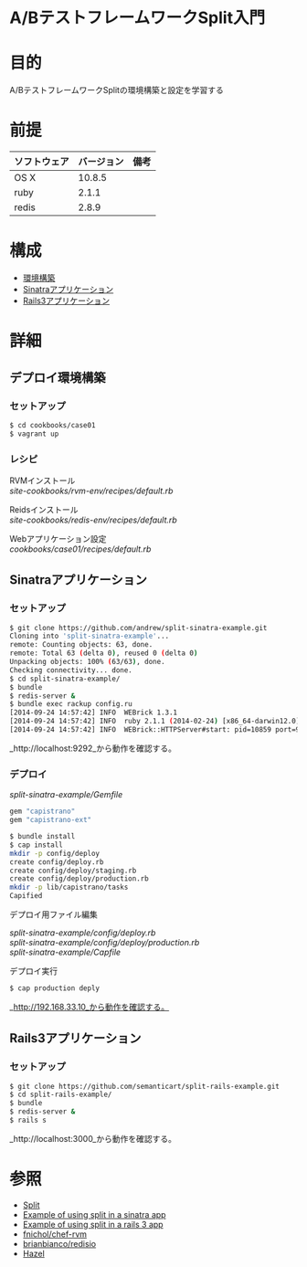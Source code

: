 A/BテストフレームワークSplit入門
===
# 目的
A/BテストフレームワークSplitの環境構築と設定を学習する

# 前提
| ソフトウェア     | バージョン    | 備考         |
|:---------------|:-------------|:------------|
| OS X           |10.8.5        |             |
| ruby      　　　|2.1.1         |             |
| redis     　　　|2.8.9         |             |

# 構成
+ [環境構築](#1)
+ [Sinatraアプリケーション](#2)
+ [Rails3アプリケーション](#3)

# 詳細
## <a name="1">デプロイ環境構築</a>
### セットアップ
```bash
$ cd cookbooks/case01
$ vagrant up
```
### レシピ
RVMインストール  
_site-cookbooks/rvm-env/recipes/default.rb_

Reidsインストール  
_site-cookbooks/redis-env/recipes/default.rb_

Webアプリケーション設定  
_cookbooks/case01/recipes/default.rb_

## <a name="2">Sinatraアプリケーション</a>
### セットアップ

```bash
$ git clone https://github.com/andrew/split-sinatra-example.git
Cloning into 'split-sinatra-example'...
remote: Counting objects: 63, done.
remote: Total 63 (delta 0), reused 0 (delta 0)
Unpacking objects: 100% (63/63), done.
Checking connectivity... done.
$ cd split-sinatra-example/
$ bundle
$ redis-server &
$ bundle exec rackup config.ru
[2014-09-24 14:57:42] INFO  WEBrick 1.3.1
[2014-09-24 14:57:42] INFO  ruby 2.1.1 (2014-02-24) [x86_64-darwin12.0]
[2014-09-24 14:57:42] INFO  WEBrick::HTTPServer#start: pid=10859 port=9292
```
_http://localhost:9292_から動作を確認する。

### デプロイ

_split-sinatra-example/Gemfile_
```bash
gem "capistrano"
gem "capistrano-ext"
```

```bash
$ bundle install
$ cap install
mkdir -p config/deploy
create config/deploy.rb
create config/deploy/staging.rb
create config/deploy/production.rb
mkdir -p lib/capistrano/tasks
Capified
```

デプロイ用ファイル編集

_split-sinatra-example/config/deploy.rb_  
_split-sinatra-example/config/deploy/production.rb_  
_split-sinatra-example/Capfile_

デプロイ実行

```bash
$ cap production deply
```

_http://192.168.33.10_から動作を確認する。

## <a name="3">Rails3アプリケーション</a>

### セットアップ

```bash
$ git clone https://github.com/semanticart/split-rails-example.git
$ cd split-rails-example/
$ bundle
$ redis-server &
$ rails s
```

_http://localhost:3000_から動作を確認する。

# 参照
+ [Split](https://github.com/andrew/split)
+ [Example of using split in a sinatra app](https://github.com/andrew/split-sinatra-example)
+ [Example of using split in a rails 3 app](https://github.com/semanticart/split-rails-example)
+ [fnichol/chef-rvm](https://github.com/fnichol/chef-rvm)
+ [brianbianco/redisio](https://github.com/brianbianco/redisio)
+ [Hazel](http://c7.github.io/hazel/)
